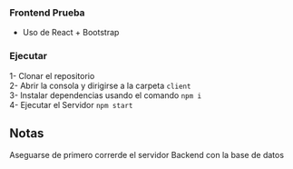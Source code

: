 ### Frontend Prueba

- Uso de React + Bootstrap

### Ejecutar
1- Clonar el repositorio  
2- Abrir la consola y dirigirse a la carpeta `client`  
3- Instalar dependencias usando el comando `npm i`  
4- Ejecutar el Servidor `npm start`  


## Notas
Aseguarse de primero correrde el servidor Backend con la base de datos
